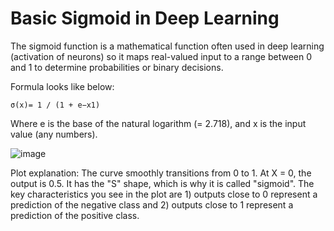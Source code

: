 # Basic Sigmoid in Deep Learning 

The sigmoid function is a mathematical function often used in deep learning (activation of neurons) so it maps real-valued input to a range between 0 and 1 to determine probabilities or binary decisions.

Formula looks like below: 

    σ(x)= 1 / (1 + e−x1)

Where e is the base of the natural logarithm (= 2.718), and x is the input value (any numbers).
​

![image](https://github.com/user-attachments/assets/c52d661a-f88b-41fe-a425-7392771f5b53)


Plot explanation: 
  The curve smoothly transitions from 0 to 1. At X = 0, the output is 0.5. It has the "S" shape, which is why it is called "sigmoid". 
  The key characteristics you see in the plot are 1) outputs close to 0 represent a prediction of the negative class and 2) outputs close to 1 represent a prediction of the positive class. 

